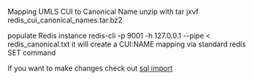 Mapping UMLS CUI to Canonical Name 
unzip with 
tar jxvf redis_cui_canonical_names.tar.bz2

populate Redis instance 
redis-cli -p 9001 -h 127.0.0.1 --pipe < redis_canonical.txt 
it will create a CUI:NAME mapping via standard redis SET command

If you want to make changes check out [sql import](https://github.com/AlexMikhalev/cord19redisknowledgegraph/tree/master/sql_import) 